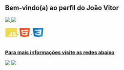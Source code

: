 ## Bem-vindo(a) ao perfil do João Vitor 

 <div>
   <a href="https://github.com/joaovitorsmartins">
   <img height="180em" src="https://github-readme-stats.vercel.app/api?username=joaovitorsmartins&show_icons=true&theme=blue_navy&include_all_commits=true&count_private=true"/>
   <img height="180em" src="https://github-readme-stats.vercel.app/api/top-langs/?username=joaovitorsmartins&layout=compact&langs_count=6&theme=blue_navy"/>
</div>
    
<div style="display: inline_block"><br>
  <img align="center" alt="Js" height="30" width="40" src="https://raw.githubusercontent.com/devicons/devicon/master/icons/javascript/javascript-plain.svg">
  <img align="center" alt="HTML" height="30" width="40" src="https://raw.githubusercontent.com/devicons/devicon/master/icons/html5/html5-original.svg">
  <img align="center" alt="CSS" height="30" width="40" src="https://raw.githubusercontent.com/devicons/devicon/master/icons/css3/css3-original.svg">
</div>
 
<br>
 
### Para mais informações visite as redes abaixo
 
<div> 
  <a href="mailto:joaovitorsmartins@gmail.com"><img src="https://img.shields.io/badge/-Gmail-%23333?style=for-the-badge&logo=gmail&logoColor=white"%20target=" target="_blank"></a>
  <a href="https://" target="_blank"><img src="https://img.shields.io/badge/-LinkedIn-%230077B5?style=for-the-badge&logo=linkedin&logoColor=white" target="_blank"></a>
</div>
